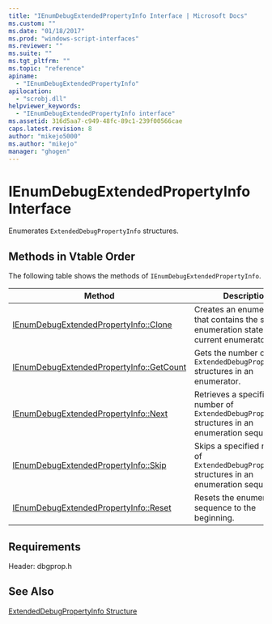 ```yaml
---
title: "IEnumDebugExtendedPropertyInfo Interface | Microsoft Docs"
ms.custom: ""
ms.date: "01/18/2017"
ms.prod: "windows-script-interfaces"
ms.reviewer: ""
ms.suite: ""
ms.tgt_pltfrm: ""
ms.topic: "reference"
apiname: 
  - "IEnumDebugExtendedPropertyInfo"
apilocation: 
  - "scrobj.dll"
helpviewer_keywords: 
  - "IEnumDebugExtendedPropertyInfo interface"
ms.assetid: 316d5aa7-c949-48fc-89c1-239f00566cae
caps.latest.revision: 8
author: "mikejo5000"
ms.author: "mikejo"
manager: "ghogen"
---
```

# IEnumDebugExtendedPropertyInfo Interface
Enumerates `ExtendedDebugPropertyInfo` structures.  
  
## Methods in Vtable Order  
 The following table shows the methods of `IEnumDebugExtendedPropertyInfo`.  
  
|Method|Description|  
|------------|-----------------|  
|[IEnumDebugExtendedPropertyInfo::Clone](../../winscript/reference/ienumdebugextendedpropertyinfo-clone.md)|Creates an enumerator that contains the same enumeration state as the current enumerator.|  
|[IEnumDebugExtendedPropertyInfo::GetCount](../../winscript/reference/ienumdebugextendedpropertyinfo-getcount.md)|Gets the number of `ExtendedDebugPropertyInfo` structures in an enumerator.|  
|[IEnumDebugExtendedPropertyInfo::Next](../../winscript/reference/ienumdebugextendedpropertyinfo-next.md)|Retrieves a specified number of `ExtendedDebugPropertyInfo` structures in an enumeration sequence.|  
|[IEnumDebugExtendedPropertyInfo::Skip](../../winscript/reference/ienumdebugextendedpropertyinfo-skip.md)|Skips a specified number of `ExtendedDebugPropertyInfo` structures in an enumeration sequence.|  
|[IEnumDebugExtendedPropertyInfo::Reset](../../winscript/reference/ienumdebugextendedpropertyinfo-reset.md)|Resets the enumeration sequence to the beginning.|  
  
## Requirements  
 Header: dbgprop.h  
  
## See Also  
 [ExtendedDebugPropertyInfo Structure](../../winscript/reference/extendeddebugpropertyinfo-structure.md)